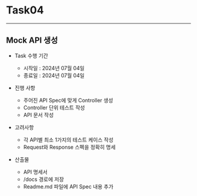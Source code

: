 # Task04

---
## Mock API 생성
* Task 수행 기간
  * 시작일 : 2024년 07월 04일
  * 종료일 : 2024년 07월 04일

* 진행 사항
  * 주어진 API Spec에 맞게 Controller 생성
  * Controller 단위 테스트 작성
  * API 문서 작성

* 고려사항
  * 각 API별 최소 1가지의 테스트 케이스 작성
  * Request와 Response 스펙을 정확히 명세

* 산출물
  * API 명세서
  * /docs 경로에 저장
  * Readme.md 파일에 API Spec 내용 추가